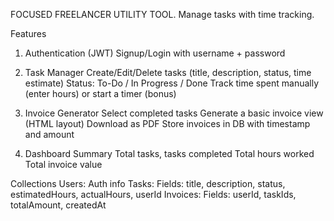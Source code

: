 FOCUSED FREELANCER UTILITY TOOL.
Manage tasks with time tracking.

Features 
1. Authentication (JWT)
Signup/Login with username + password

2. Task Manager
Create/Edit/Delete tasks (title, description, status, time estimate)
Status: To-Do / In Progress / Done
Track time spent manually (enter hours) or start a timer (bonus)

3. Invoice Generator
Select completed tasks
Generate a basic invoice view (HTML layout)
Download as PDF 
Store invoices in DB with timestamp and amount

4. Dashboard Summary
Total tasks, tasks completed
Total hours worked
Total invoice value


Collections
Users: Auth info
Tasks: Fields: title, description, status, estimatedHours, actualHours, userId
Invoices: Fields: userId, taskIds, totalAmount, createdAt




